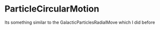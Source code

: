 # ParticleCircularMotion
Its something similar to the GalacticParticlesRadialMove which I did before
